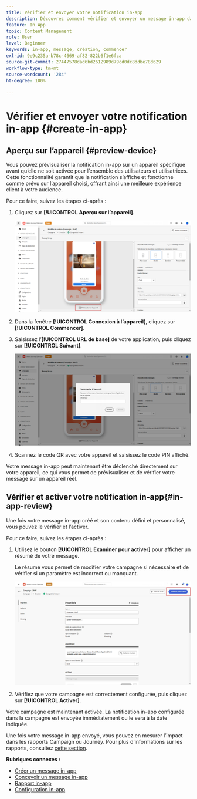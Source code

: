 ```yaml
---
title: Vérifier et envoyer votre notification in-app
description: Découvrez comment vérifier et envoyer un message in-app dans Journey Optimizer.
feature: In App
topic: Content Management
role: User
level: Beginner
keywords: in-app, message, création, commencer
exl-id: 9e9c235a-b78c-4669-af82-822b6f1e6fca
source-git-commit: 27447578dad6bd2612989d79cd0dc8ddbe78d629
workflow-type: tm+mt
source-wordcount: '284'
ht-degree: 100%

---
```


# Vérifier et envoyer votre notification in-app {#create-in-app}

## Aperçu sur l’appareil {#preview-device}

Vous pouvez prévisualiser la notification in-app sur un appareil spécifique avant qu’elle ne soit activée pour l’ensemble des utilisateurs et utilisatrices. Cette fonctionnalité garantit que la notification s’affiche et fonctionne comme prévu sur l’appareil choisi, offrant ainsi une meilleure expérience client à votre audience.

Pour ce faire, suivez les étapes ci-après :

1. Cliquez sur **[!UICONTROL Aperçu sur l’appareil]**.

   ![](assets/in_app_create_6.png)

1. Dans la fenêtre **[!UICONTROL Connexion à l’appareil]**, cliquez sur **[!UICONTROL Commencer]**.

1. Saisissez l’**[!UICONTROL URL de base]** de votre application, puis cliquez sur **[!UICONTROL Suivant]**.

   ![](assets/in_app_create_7.png)

1. Scannez le code QR avec votre appareil et saisissez le code PIN affiché.

Votre message in-app peut maintenant être déclenché directement sur votre appareil, ce qui vous permet de prévisualiser et de vérifier votre message sur un appareil réel.

## Vérifier et activer votre notification in-app{#in-app-review}

Une fois votre message in-app créé et son contenu défini et personnalisé, vous pouvez le vérifier et l’activer.

Pour ce faire, suivez les étapes ci-après :

1. Utilisez le bouton **[!UICONTROL Examiner pour activer]** pour afficher un résumé de votre message.

   Le résumé vous permet de modifier votre campagne si nécessaire et de vérifier si un paramètre est incorrect ou manquant.

   ![](assets/in_app_create_5.png)

1. Vérifiez que votre campagne est correctement configurée, puis cliquez sur **[!UICONTROL Activer]**.

Votre campagne est maintenant activée. La notification in-app configurée dans la campagne est envoyée immédiatement ou le sera à la date indiquée.

Une fois votre message in-app envoyé, vous pouvez en mesurer l’impact dans les rapports Campaign ou Journey. Pour plus d’informations sur les rapports, consultez [cette section](../reports/campaign-global-report.md#inapp-report).

**Rubriques connexes :**

* [Créer un message in-app](create-in-app.md)
* [Concevoir un message in-app](design-in-app.md)
* [Rapport in-app](../reports/campaign-global-report.md#inapp-report)
* [Configuration in-app](inapp-configuration.md)
